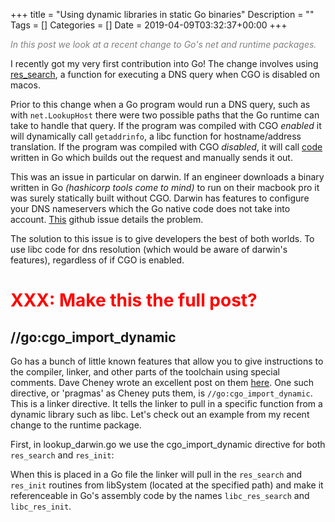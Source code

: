 +++
title = "Using dynamic libraries in static Go binaries"
Description = ""
Tags = []
Categories = []
Date = 2019-04-09T03:32:37+00:00
+++

<span style="color:grey;font-style: italic;font-size: 14px">
In this post we look at a recent change to Go's net and runtime packages.
</span>

I recently got my very first contribution into Go! The change involves using [res_search](https://www.freebsd.org/cgi/man.cgi?query=res_search&apropos=0&sektion=3&manpath=FreeBSD+9-current&format=html), a function for executing a DNS query when CGO is disabled on macos. 

Prior to this change when a Go program would run a DNS query, such as with `net.LookupHost` there were two possible paths that the Go runtime can take to handle that query. If the program was compiled with CGO <i>enabled</i> it will dynamically call `getaddrinfo`, a libc function for hostname/address translation. If the program was compiled with CGO <i>disabled</i>, it will call [code](https://github.com/golang/go/blob/master/src/net/dnsclient_unix.go) written in Go which builds out the request and manually sends it out. 

This was an issue in particular on darwin. If an engineer downloads a binary written in Go <i>(hashicorp tools come to mind)</i> to run on their macbook pro it was surely statically built without CGO. Darwin has features to configure your DNS nameservers which the Go native code does not take into account. [This](https://github.com/golang/go/issues/12524) github issue details the problem.

The solution to this issue is to give developers the best of both worlds. To use libc code for dns resolution (which would be aware of darwin's features), regardless of if CGO is enabled.



<h1 style="color:red">XXX: Make this the full post?</h1>
<h2><b>//go:cgo_import_dynamic</b></h2>

Go has a bunch of little known features that allow you to give instructions to the compiler, linker, and other parts of the toolchain using special comments. Dave Cheney wrote an excellent post on them [here](https://dave.cheney.net/2018/01/08/gos-hidden-pragmas). One such directive, or 'pragmas' as Cheney puts them, is  `//go:cgo_import_dynamic`. This is a linker directive. It tells the linker to pull in a specific function from a dynamic library such as libc. Let's check out an example from my recent change to the runtime package.

First, in lookup_darwin.go we use the cgo_import_dynamic directive for both `res_search` and `res_init`:

<script src="https://gist.github.com/grantseltzer/1d6fdd3ba81a18ea5fbb48d62b2f91c5.js"></script>

When this is placed in a Go file the linker will pull in the `res_search` and `res_init` routines from libSystem (located at the specified path) and make it referenceable in Go's assembly code by the names `libc_res_search` and `libc_res_init`.

